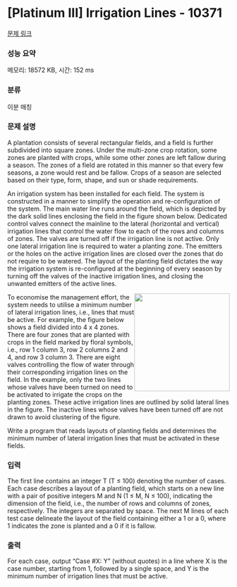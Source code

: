 # [Platinum III] Irrigation Lines - 10371 

[문제 링크](https://www.acmicpc.net/problem/10371) 

### 성능 요약

메모리: 18572 KB, 시간: 152 ms

### 분류

이분 매칭

### 문제 설명

<p>A plantation consists of several rectangular fields, and a field is further subdivided into square zones. Under the multi-zone crop rotation, some zones are planted with crops, while some other zones are left fallow during a season. The zones of a field are rotated in this manner so that every few seasons, a zone would rest and be fallow. Crops of a season are selected based on their type, form, shape, and sun or shade requirements.</p>

<p>An irrigation system has been installed for each field. The system is constructed in a manner to simplify the operation and re-configuration of the system. The main water line runs around the field, which is depicted by the dark solid lines enclosing the field in the figure shown below. Dedicated control valves connect the mainline to the lateral (horizontal and vertical) irrigation lines that control the water flow to each of the rows and columns of zones. The valves are turned off if the irrigation line is not active. Only one lateral irrigation line is required to water a planting zone. The emitters or the holes on the active irrigation lines are closed over the zones that do not require to be watered. The layout of the planting field dictates the way the irrigation system is re-configured at the beginning of every season by turning off the valves of the inactive irrigation lines, and closing the unwanted emitters of the active lines. </p>

<p><img alt="" src="https://www.acmicpc.net/upload/images2/crap.png" style="float:right; height:222px; width:216px">To economise the management effort, the system needs to utilise a minimum number of lateral irrigation lines, i.e., lines that must be active. For example, the figure below shows a field divided into 4 x 4 zones. There are four zones that are planted with crops in the field marked by floral symbols, i.e., row 1 column 3, row 2 columns 2 and 4, and row 3 column 3. There are eight valves controlling the flow of water through their corresponding irrigation lines on the field. In the example, only the two lines whose valves have been turned on need to be activated to irrigate the crops on the planting zones. These active irrigation lines are outlined by solid lateral lines in the figure. The inactive lines whose valves have been turned off are not drawn to avoid clustering of the figure.</p>

<p>Write a program that reads layouts of planting fields and determines the minimum number of lateral irrigation lines that must be activated in these fields.</p>

### 입력 

 <p>The first line contains an integer T (T ≤ 100) denoting the number of cases. Each case describes a layout of a planting field, which starts on a new line with a pair of positive integers M and N (1 ≤ M, N ≤ 100), indicating the dimension of the field, i.e., the number of rows and columns of zones, respectively. The integers are separated by space. The next M lines of each test case delineate the layout of the field containing either a 1 or a 0, where 1 indicates the zone is planted and a 0 if it is fallow.</p>

### 출력 

 <p>For each case, output “Case #X: Y” (without quotes) in a line where X is the case number, starting from 1, followed by a single space, and Y is the minimum number of irrigation lines that must be active.</p>

